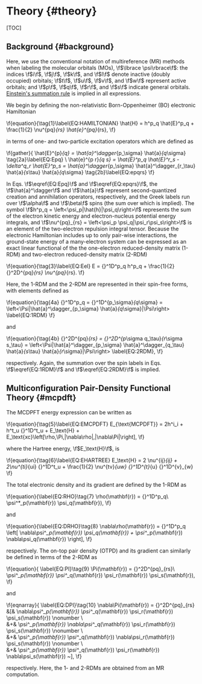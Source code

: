 Theory         {#theory}
==========

[TOC]

Background          {#background}
----------

Here, we use the conventional notation of multireference (MR) methods
when labeling the molecular orbitals (MOs), \f$\lbrace \psi\rbrace\f$:
the indices \f$i\f$, \f$j\f$, \f$k\f$, and \f$l\f$ denote
inactive (doubly occupied) orbitals; \f$t\f$, \f$u\f$, \f$v\f$, and \f$w\f$ represent
active orbitals; and \f$p\f$, \f$q\f$, \f$r\f$, and \f$s\f$ indicate general orbitals.
[Einstein's summation rule](http://mathworld.wolfram.com/EinsteinSummation.html) is implied in all expressions.

We begin by defining the non-relativistic Born-Oppenheimer (BO) electronic Hamiltonian

\f{equation}{\tag{1}\label{EQ:HAMILTONIAN}
     \hat{H} = h^p_q \hat{E}^p_q + \frac{1}{2} \nu^{pq}_{rs} \hat{e}^{pq}_{rs},
\f}

in terms of one- and two-particle excitation operators which are defined as

\f{gather}{
     \hat{E}^{p}_{q} = \hat{a}^\dagger_{p_\sigma} \hat{a}_{q_\sigma}   \tag{2a}\label{EQ:Epq}  	\\
     \hat{e}^{p r}_{q s} = \hat{E}^p_q \hat{E}^r_s - \delta^q_r \hat{E}^p_s = \hat{a}^\dagger_{p_\sigma} \hat{a}^\dagger_{r_\tau} \hat{a}_{s_\tau} \hat{a}_{q_\sigma} \tag{2b}\label{EQ:epqrs}
\f}

In Eqs. \f$\eqref{EQ:Epq}\f$ and \f$\eqref{EQ:epqrs}\f$, the \f$\hat{a}^\dagger\f$ and \f$\hat{a}\f$ 
represent second-quantized creation and annihilation operators, respectively,
and the Greek labels run over \f$\alpha\f$ and \f$\beta\f$ spins (the sum over which is implied).
The symbol \f$h^p_q = \left<\psi_p|\hat{h}|\psi_q\right>\f$ represents the sum of the electron
kinetic energy and electron-nucleus potential energy integrals, and
\f$\nu^{pq}_{rs} = \left<\psi_p \psi_q|\psi_r\psi_s\right>\f$ is an element of the
two-electron repulsion integral tensor. Because the electronic Hamiltonian
includes up to only pair-wise interactions, the ground-state energy of a
many-electron system can be expressed as an exact linear functional of the
the one-electron reduced-density matrix (1-RDM) and two-electron reduced-density matrix (2-RDM)

\f{equation}{\tag{3}\label{EQ:Eel}
E = {}^1D^p_q h^p_q + \frac{1}{2} {}^2D^{pq}_{rs} \nu^{pq}_{rs}.
\f}

Here, the 1-RDM and the 2-RDM are represented in their spin-free forms, 
with elements defined as

\f{equation}{\tag{4a}
{}^1D^p_q = {}^1D^{p_\sigma}_{q_\sigma} = \left<\Psi|\hat{a}^\dagger_{p_\sigma} \hat{a}_{q_\sigma}|\Psi\right>	\label{EQ:1RDM}
\f}

and

\f{equation}{\tag{4b}
{}^2D^{pq}_{rs} = {}^2D^{p_\sigma q_\tau}_{r_\sigma s_\tau} = \left<\Psi|\hat{a}^\dagger_{p_\sigma} \hat{a}^\dagger_{q_\tau} \hat{a}_{s_\tau} \hat{a}_{r_\sigma}|\Psi\right> \label{EQ:2RDM},
\f}

respectively. Again, the summation over the spin labels 
in Eqs. \f$\eqref{EQ:1RDM}\f$ and \f$\eqref{EQ:2RDM}\f$ is implied.

Multiconfiguration Pair-Density Functional Theory          {#mcpdft}
----------

The MCDPFT energy expression can be written as

\f{equation}{\tag{5}\label{EQ:EMCPDFT}
E_{\text{MCPDFT}} = 2h^i_i + h^t_u {}^1D^t_u + E_\text{H} + E_\text{xc}\left[\rho,\Pi,|\nabla\rho|,|\nabla\Pi|\right],
\f}

where the Hartree energy, \f$E_\text{H}\f$, is

\f{equation}{\tag{6}\label{EQ:EHARTREE}
E_\text{H} = 2 \nu^{ij}_{ij} + 2\nu^{ti}_{ui} {}^1D^t_u + \frac{1}{2} \nu^{tv}_{uw} {}^1D^{t}_{u} {}^1D^{v}_{w}
\f}

The total electronic density and its gradient are defined by the 1-RDM as

\f{equation}{\label{EQ:RHO}\tag{7}
\rho(\mathbf{r}) = {}^1D^p_q\ \psi^*_p(\mathbf{r}) \psi_q(\mathbf{r}),
\f}

and

\f{equation}{\label{EQ:DRHO}\tag{8}
\nabla\rho(\mathbf{r}) = {}^1D^p_q \left[ \nabla\psi^*_p(\mathbf{r}) \psi_q(\mathbf{r}) + \psi^*_p(\mathbf{r}) \nabla\psi_q(\mathbf{r}) \right],
\f}

respectively. The on-top pair density (OTPD) and its gradient can similarly be defined in
terms of the 2-RDM as

\f{equation}{
\label{EQ:PI}\tag{9}
\Pi(\mathbf{r})  = {}^2D^{pq}_{rs}\ \psi^*_p(\mathbf{r}) \psi^*_q(\mathbf{r}) \psi_r(\mathbf{r}) \psi_s(\mathbf{r}),
\f}

and

\f{eqnarray}{
\label{EQ:DPI}\tag{10}
\nabla\Pi(\mathbf{r}) = {}^2D^{pq}_{rs} &[& \nabla\psi^*_p(\mathbf{r}) \psi^*_q(\mathbf{r}) \psi_r(\mathbf{r}) \psi_s(\mathbf{r}) \nonumber \\\
                                 &+& \psi^*_p(\mathbf{r}) \nabla\psi^*_q(\mathbf{r}) \psi_r(\mathbf{r}) \psi_s(\mathbf{r}) \nonumber \\\
                                 &+& \psi^*_p(\mathbf{r}) \psi^*_q(\mathbf{r}) \nabla\psi_r(\mathbf{r}) \psi_s(\mathbf{r}) \nonumber \\\
                                 &+& \psi^*_p(\mathbf{r}) \psi^*_q(\mathbf{r}) \psi_r(\mathbf{r}) \nabla\psi_s(\mathbf{r}) ~],
\f}

respectively. Here, the 1- and 2-RDMs are obtained from an MR computation.
